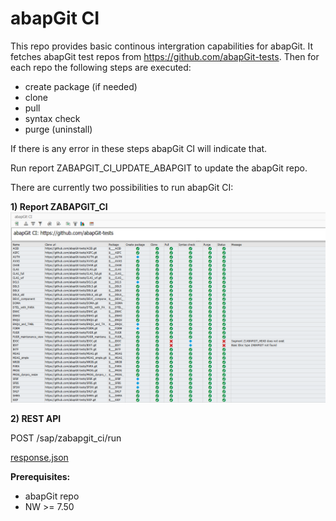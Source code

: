 # abapGit CI

This repo provides basic continous intergration capabilities for abapGit.
It fetches abapGit test repos from https://github.com/abapGit-tests. Then
for each repo the following steps are executed:
- create package (if needed)
- clone
- pull
- syntax check
- purge (uninstall)

If there is any error in these steps abapGit CI will indicate that.

Run report ZABAPGIT_CI_UPDATE_ABAPGIT to update the abapGit repo.

There are currently two possibilities to run abapGit CI:

**1) Report ZABAPGIT_CI**
![abapGit CI results](/img/ZABAPGIT_CI_result.png)

**2) REST API**

POST /sap/zabapgit_ci/run

[response.json](/test/response.json)


**Prerequisites:**
- abapGit repo
- NW >= 7.50